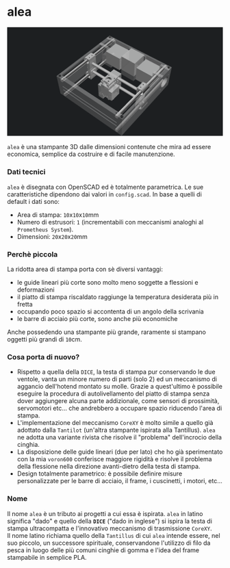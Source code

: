 # alea

![](preview.png)

`alea` è una stampante 3D dalle dimensioni contenute che mira ad essere economica, semplice da costruire e di facile manutenzione.


### Dati tecnici

`alea` è disegnata con OpenSCAD ed è totalmente parametrica. Le sue caratteristiche dipendono dai valori in `config.scad`. In base a quelli di default i dati sono:

 * Area di stampa: `10`x`10`x`10`mm
 * Numero di estrusori: `1` (incrementabili con meccanismi analoghi al `Prometheus System`).
 * Dimensioni: `20`x`20`x`20`mm


### Perchè piccola

La ridotta area di stampa porta con sè diversi vantaggi:

 * le guide lineari più corte sono molto meno soggette a flessioni e deformazioni
 * il piatto di stampa riscaldato raggiunge la temperatura desiderata più in fretta
 * occupando poco spazio si accontenta di un angolo della scrivania
 * le barre di acciaio più corte, sono anche più economiche

Anche possedendo una stampante più grande, raramente si stampano oggetti più grandi di `10`cm.


### Cosa porta di nuovo?

 * Rispetto a quella della `DICE`, la testa di stampa pur conservando le due ventole, vanta un minore numero di parti (solo 2) ed un meccanismo di aggancio dell'hotend montato su molle. Grazie a quest'ultimo è possibile eseguire la procedura di autolivellamento del piatto di stampa senza dover aggiungere alcuna parte addizionale, come sensori di prossimità, servomotori etc... che andrebbero a occupare spazio riducendo l'area di stampa.
 * L'implementazione del meccanismo `CoreXY` è molto simile a quello già adottato dalla `Tantilot` (un'altra stampante ispirata alla Tantillus). `alea` ne adotta una variante rivista che risolve il "problema" dell'incrocio della cinghia.
 * La disposizione delle guide lineari (due per lato) che ho già sperimentato con la mia `voron600` conferisce maggiore rigidità e risolve il problema della flessione nella direzione avanti-dietro della testa di stampa.
 * Design totalmente parametrico: è possibile definire misure personalizzate per le barre di acciaio, il frame, i cuscinetti, i motori, etc...


### Nome

Il nome `alea` è un tributo ai progetti a cui essa è ispirata. `alea` in latino significa "dado" e quello della **`DICE`** ("dado in inglese") si ispira la testa di stampa ultracompatta e l'innovativo meccanismo di trasmissione `CoreXY`. <br/>
Il nome latino richiama quello della `Tantillus` di cui `alea` intende essere, nel suo piccolo, un successore spirituale, conservandone l'utilizzo di filo da pesca in luogo delle più comuni cinghie di gomma e l'idea del frame stampabile in semplice PLA.

